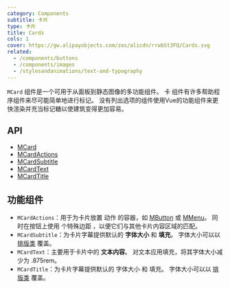 ```yaml
---
category: Components
subtitle: 卡片
type: 卡片
title: Cards
cols: 1
cover: https://gw.alipayobjects.com/zos/alicdn/rrwbSt3FQ/Cards.svg
related:
  - /components/buttons
  - /components/images
  - /stylesandanimations/text-and-typography
---
```


`MCard` 组件是一个可用于从面板到静态图像的多功能组件。 卡 组件有许多帮助程序组件来尽可能简单地进行标记。 没有列出选项的组件使用Vue的功能组件来更快渲染并充当标记糖以使建筑变得更加容易。

## API

- [MCard](/api/MCard)
- [MCardActions](/api/MCardActions)
- [MCardSubtitle](/api/MCardSubtitle)
- [MCardText](/api/MCardText)
- [MCardTitle](/api/MCardTitle)

## 功能组件

- `MCardActions`：用于为卡片放置 动作 的容器，如 [MButton](/components/buttons) 或 [MMenu](/components/menus)。 同时在按钮上使用 个特殊边距
  ，以便它们与其他卡片内容区域的匹配。
- `MCardSubtitle`：为卡片字幕提供默认的 **字体大小** 和 **填充**。 字体大小可以以 [排版类](/stylesandanimations/text-and-typography) 覆盖。
- `MCardText`：主要用于卡片中的 **文本内容**。 对文本应用填充，将其字体大小减少为 .875rem。
- `MCardTitle`：为卡片字幕提供默认的 字体大小 和 填充。 字体大小可以以 [排版类](/stylesandanimations/text-and-typography) 覆盖。

